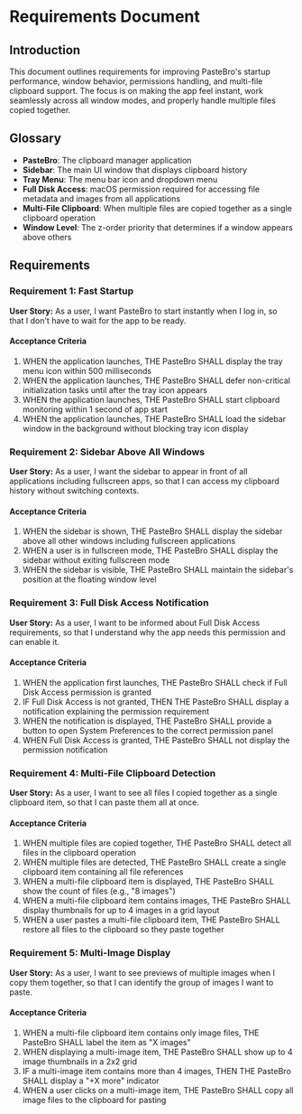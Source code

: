 # Requirements Document

## Introduction

This document outlines requirements for improving PasteBro's startup performance, window behavior, permissions handling, and multi-file clipboard support. The focus is on making the app feel instant, work seamlessly across all window modes, and properly handle multiple files copied together.

## Glossary

- **PasteBro**: The clipboard manager application
- **Sidebar**: The main UI window that displays clipboard history
- **Tray Menu**: The menu bar icon and dropdown menu
- **Full Disk Access**: macOS permission required for accessing file metadata and images from all applications
- **Multi-File Clipboard**: When multiple files are copied together as a single clipboard operation
- **Window Level**: The z-order priority that determines if a window appears above others

## Requirements

### Requirement 1: Fast Startup

**User Story:** As a user, I want PasteBro to start instantly when I log in, so that I don't have to wait for the app to be ready.

#### Acceptance Criteria

1. WHEN the application launches, THE PasteBro SHALL display the tray menu icon within 500 milliseconds
2. WHEN the application launches, THE PasteBro SHALL defer non-critical initialization tasks until after the tray icon appears
3. WHEN the application launches, THE PasteBro SHALL start clipboard monitoring within 1 second of app start
4. WHEN the application launches, THE PasteBro SHALL load the sidebar window in the background without blocking tray icon display

### Requirement 2: Sidebar Above All Windows

**User Story:** As a user, I want the sidebar to appear in front of all applications including fullscreen apps, so that I can access my clipboard history without switching contexts.

#### Acceptance Criteria

1. WHEN the sidebar is shown, THE PasteBro SHALL display the sidebar above all other windows including fullscreen applications
2. WHEN a user is in fullscreen mode, THE PasteBro SHALL display the sidebar without exiting fullscreen mode
3. WHEN the sidebar is visible, THE PasteBro SHALL maintain the sidebar's position at the floating window level

### Requirement 3: Full Disk Access Notification

**User Story:** As a user, I want to be informed about Full Disk Access requirements, so that I understand why the app needs this permission and can enable it.

#### Acceptance Criteria

1. WHEN the application first launches, THE PasteBro SHALL check if Full Disk Access permission is granted
2. IF Full Disk Access is not granted, THEN THE PasteBro SHALL display a notification explaining the permission requirement
3. WHEN the notification is displayed, THE PasteBro SHALL provide a button to open System Preferences to the correct permission panel
4. WHEN Full Disk Access is granted, THE PasteBro SHALL not display the permission notification

### Requirement 4: Multi-File Clipboard Detection

**User Story:** As a user, I want to see all files I copied together as a single clipboard item, so that I can paste them all at once.

#### Acceptance Criteria

1. WHEN multiple files are copied together, THE PasteBro SHALL detect all files in the clipboard operation
2. WHEN multiple files are detected, THE PasteBro SHALL create a single clipboard item containing all file references
3. WHEN a multi-file clipboard item is displayed, THE PasteBro SHALL show the count of files (e.g., "8 images")
4. WHEN a multi-file clipboard item contains images, THE PasteBro SHALL display thumbnails for up to 4 images in a grid layout
5. WHEN a user pastes a multi-file clipboard item, THE PasteBro SHALL restore all files to the clipboard so they paste together

### Requirement 5: Multi-Image Display

**User Story:** As a user, I want to see previews of multiple images when I copy them together, so that I can identify the group of images I want to paste.

#### Acceptance Criteria

1. WHEN a multi-file clipboard item contains only image files, THE PasteBro SHALL label the item as "X images"
2. WHEN displaying a multi-image item, THE PasteBro SHALL show up to 4 image thumbnails in a 2x2 grid
3. IF a multi-image item contains more than 4 images, THEN THE PasteBro SHALL display a "+X more" indicator
4. WHEN a user clicks on a multi-image item, THE PasteBro SHALL copy all image files to the clipboard for pasting

